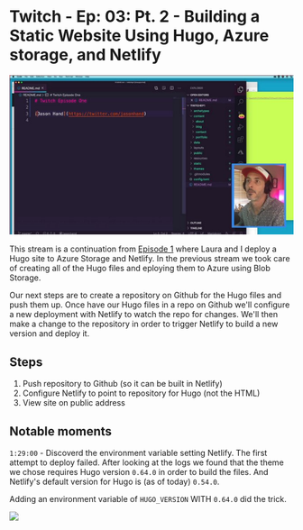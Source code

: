 # Twitch - Ep: 03: Pt. 2 - Building a Static Website Using Hugo, Azure storage, and Netlify

![](/ep03/img/ep3.jpg)

This stream is a continuation from [Episode 1](/ep01/README.md) where Laura and I deploy a Hugo site to Azure Storage and Netlify. In the previous stream we took care of creating all of the Hugo files and eploying them to Azure using Blob Storage.

Our next steps are to create a repository on Github for the Hugo files and push them up. Once have our Hugo files in a repo on Github we'll configure a new deployment with Netlify to watch the repo for changes. We'll then make a change to the repository in order to trigger Netlify to build a new version and deploy it.

## Steps

1. Push repository to Github (so it can be built in Netlify)
2. Configure Netlify to point to repository for Hugo (not the HTML)
3. View site on public address

## Notable moments

`1:29:00` - Discoverd the environment variable setting Netlify. The first attempt to deploy failed. After looking at the logs we found that the theme we chose requires Hugo version `0.64.0` in order to build the files. And Netlify's default version for Hugo is (as of today) `0.54.0`.

Adding an environment variable of `HUGO_VERSION` WITH `0.64.0` did the trick.

![](/ep03/img/hugo_env_var.gif)